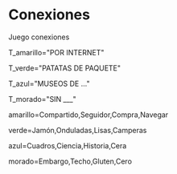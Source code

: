 
# Conexiones
Juego conexiones

T_amarillo="POR INTERNET"

T_verde="PATATAS DE PAQUETE"

T_azul="MUSEOS DE ..."

T_morado="SIN ___"

amarillo=Compartido,Seguidor,Compra,Navegar

verde=Jamón,Onduladas,Lisas,Camperas 

azul=Cuadros,Ciencia,Historia,Cera 

morado=Embargo,Techo,Gluten,Cero

